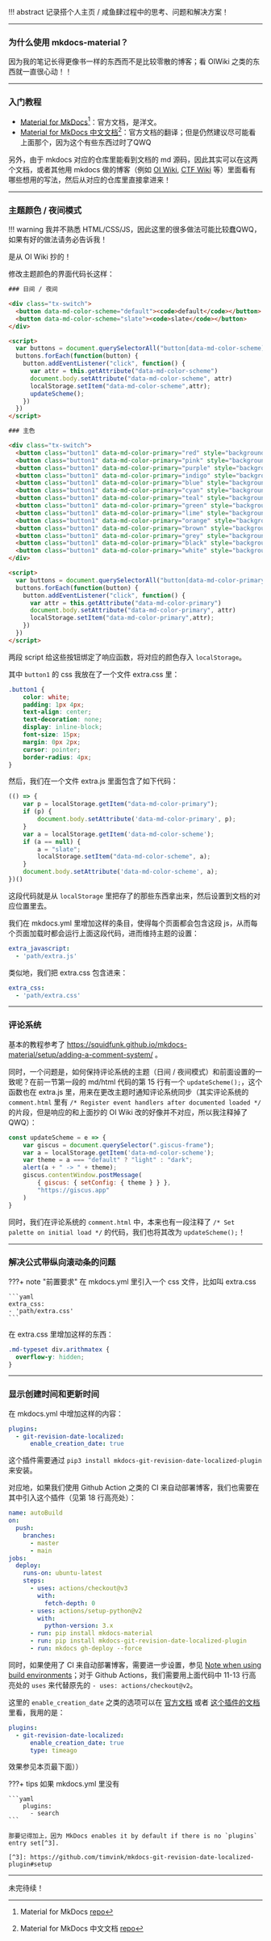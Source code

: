 !!! abstract
    记录搭个人主页 / 咸鱼肆过程中的思考、问题和解决方案！

---

### 为什么使用 mkdocs-material？

因为我的笔记长得更像书一样的东西而不是比较零散的博客；看 OIWiki 之类的东西就一直很心动！！

---

### 入门教程

- [Material for MkDocs](https://squidfunk.github.io/mkdocs-material/)[^1]：官方文档，是洋文。
- [Material for MkDocs 中文文档](https://mkdocs-material.zimoapps.com/)[^2]：官方文档的翻译；但是仍然建议尽可能看上面那个，因为这个有些东西过时了QWQ

另外，由于 mkdocs 对应的仓库里能看到文档的 md 源码，因此其实可以在这两个文档，或者其他用 mkdocs 做的博客（例如 [OI Wiki](https://oi-wiki.org/), [CTF Wiki](https://ctf-wiki.org/) 等）里面看有哪些想用的写法，然后从对应的仓库里直接拿进来！

[^1]: Material for MkDocs [repo](https://github.com/squidfunk/mkdocs-material)
[^2]: Material for MkDocs 中文文档 [repo](https://github.com/zimocode/mkdocs-material-zh)

---

### 主题颜色 / 夜间模式

!!! warning
    我并不熟悉 HTML/CSS/JS，因此这里的很多做法可能比较蠢QWQ，如果有好的做法请务必告诉我！

是从 OI Wiki 抄的！

修改主题颜色的界面代码长这样：

```html linenums="1"
### 日间 / 夜间

<div class="tx-switch">
  <button data-md-color-scheme="default"><code>default</code></button>
  <button data-md-color-scheme="slate"><code>slate</code></button>
</div>

<script>
  var buttons = document.querySelectorAll("button[data-md-color-scheme]")
  buttons.forEach(function(button) {
    button.addEventListener("click", function() {
      var attr = this.getAttribute("data-md-color-scheme")
      document.body.setAttribute("data-md-color-scheme", attr)
      localStorage.setItem("data-md-color-scheme",attr);
      updateScheme();
    })
  })
</script>

### 主色

<div class="tx-switch">
  <button class="button1" data-md-color-primary="red" style="background-color:red">red</button>
  <button class="button1" data-md-color-primary="pink" style="background-color:pink;color:black">pink</button>
  <button class="button1" data-md-color-primary="purple" style="background-color:purple">purple</button>
  <button class="button1" data-md-color-primary="indigo" style="background-color:indigo">indigo</button>
  <button class="button1" data-md-color-primary="blue" style="background-color:blue">blue</button>
  <button class="button1" data-md-color-primary="cyan" style="background-color:cyan;color:black">cyan</button>
  <button class="button1" data-md-color-primary="teal" style="background-color:teal">teal</button>
  <button class="button1" data-md-color-primary="green" style="background-color:green">green</button>
  <button class="button1" data-md-color-primary="lime" style="background-color:lime;color:black">lime</button>
  <button class="button1" data-md-color-primary="orange" style="background-color:orange;color:black">orange</button>
  <button class="button1" data-md-color-primary="brown" style="background-color:brown;border-radius=3px">brown</button>
  <button class="button1" data-md-color-primary="grey" style="background-color:grey">grey</button>
  <button class="button1" data-md-color-primary="black" style="background-color:black">black</button>
  <button class="button1" data-md-color-primary="white" style="background-color:white;color:black">white</button>
</div>

<script>
  var buttons = document.querySelectorAll("button[data-md-color-primary]")
  buttons.forEach(function(button) {
    button.addEventListener("click", function() {
      var attr = this.getAttribute("data-md-color-primary")
      document.body.setAttribute("data-md-color-primary", attr)
      localStorage.setItem("data-md-color-primary",attr);
    })
  })
</script>
```

两段 script 给这些按钮绑定了响应函数，将对应的颜色存入 `localStorage`。

其中 `button1` 的 css 我放在了一个文件 extra.css 里：

```css
.button1 {
    color: white;
    padding: 1px 4px;
    text-align: center;
    text-decoration: none;
    display: inline-block;
    font-size: 15px;
    margin: 0px 2px;
    cursor: pointer;
    border-radius: 4px;
}
```

然后，我们在一个文件 extra.js 里面包含了如下代码：

```javascript linenums="1"
(() => {
    var p = localStorage.getItem("data-md-color-primary");
    if (p) {
        document.body.setAttribute('data-md-color-primary', p);
    }
    var a = localStorage.getItem('data-md-color-scheme');
    if (a == null) {
        a = "slate";
        localStorage.setItem("data-md-color-scheme", a);
    }
    document.body.setAttribute('data-md-color-scheme', a);
})()
```

这段代码就是从 `localStorage` 里把存了的那些东西拿出来，然后设置到文档的对应位置里去。

我们在 mkdocs.yml 里增加这样的条目，使得每个页面都会包含这段 js，从而每个页面加载时都会运行上面这段代码，进而维持主题的设置：

```yaml
extra_javascript:
  - 'path/extra.js'
```

类似地，我们把 extra.css 包含进来：

```yaml
extra_css:
  - 'path/extra.css'
```

---

### 评论系统

基本的教程参考了 https://squidfunk.github.io/mkdocs-material/setup/adding-a-comment-system/ 。

同时，一个问题是，如何保持评论系统的主题（日间 / 夜间模式）和前面设置的一致呢？在前一节第一段的 md/html 代码的第 15 行有一个 `updateScheme();`，这个函数也在 extra.js 里，用来在更改主题时通知评论系统同步（其实评论系统的 `comment.html` 里有 `/* Register event handlers after documented loaded */` 的片段，但是响应的和上面抄的 OI Wiki 改的好像并不对应，所以我注释掉了QWQ）：

```javascript
const updateScheme = e => {
    var giscus = document.querySelector(".giscus-frame");
    var a = localStorage.getItem('data-md-color-scheme');
    var theme = a === "default" ? "light" : "dark";
    alert(a + " -> " + theme);
    giscus.contentWindow.postMessage(
        { giscus: { setConfig: { theme } } },
        "https://giscus.app"
    )
}
```

同时，我们在评论系统的 `comment.html` 中，本来也有一段注释了 `/* Set palette on initial load */` 的代码，我们也将其改为 `updateScheme();`！

---

### 解决公式带纵向滚动条的问题

???+ note "前置要求"
    在 mkdocs.yml 里引入一个 css 文件，比如叫 extra.css

    ```yaml
    extra_css:
    - 'path/extra.css'
    ```

在 extra.css 里增加这样的东西：

```css
.md-typeset div.arithmatex {
  overflow-y: hidden;
}
```

---

### 显示创建时间和更新时间

在 mkdocs.yml 中增加这样的内容：

```yaml
plugins:
  - git-revision-date-localized:
      enable_creation_date: true
```

这个插件需要通过 `pip3 install mkdocs-git-revision-date-localized-plugin` 来安装。

对应地，如果我们使用 Github Action 之类的 CI 来自动部署博客，我们也需要在其中引入这个插件（见第 18 行高亮处）：

```yaml linenums="1" hl_lines="11-13 18" title=".github/workflows/autoBuild.yaml"
name: autoBuild
on:
  push:
    branches:
      - master
      - main
jobs:
  deploy:
    runs-on: ubuntu-latest
    steps:
      - uses: actions/checkout@v3
        with:
          fetch-depth: 0
      - uses: actions/setup-python@v2
        with:
          python-version: 3.x
      - run: pip install mkdocs-material
      - run: pip install mkdocs-git-revision-date-localized-plugin
      - run: mkdocs gh-deploy --force
```

同时，如果使用了 CI 来自动部署博客，需要进一步设置，参见 [Note when using build environments](https://github.com/timvink/mkdocs-git-revision-date-localized-plugin#note-when-using-build-environments)；对于 Github Actions，我们需要用上面代码中 11-13 行高亮处的 `uses` 来代替原先的 `- uses: actions/checkout@v2`。

这里的 `enable_creation_date` 之类的选项可以在 [官方文档](https://squidfunk.github.io/mkdocs-material/setup/adding-a-git-repository/#document-dates) 或者 [这个插件的文档](https://github.com/timvink/mkdocs-git-revision-date-localized-plugin) 里看，我用的是：

```yaml
plugins:
  - git-revision-date-localized:
      enable_creation_date: true
      type: timeago
```

效果参见本页最下面））

???+ tips
    如果 mkdocs.yml 里没有
    
    ```yaml
        plugins:
          - search
    ```

    那要记得加上，因为 MkDocs enables it by default if there is no `plugins` entry set[^3].

    [^3]: https://github.com/timvink/mkdocs-git-revision-date-localized-plugin#setup


---

未完待续！
